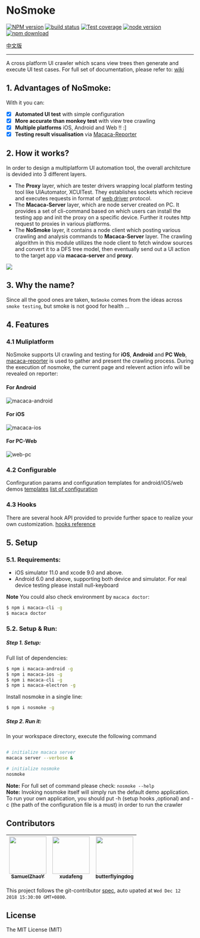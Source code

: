 # NoSmoke

[![NPM version][npm-image]][npm-url]
[![build status][travis-image]][travis-url]
[![Test coverage][coveralls-image]][coveralls-url]
[![node version][node-image]][node-url]
[![npm download][download-image]][download-url]

[npm-image]: https://img.shields.io/npm/v/nosmoke.svg?style=flat-square
[npm-url]: https://npmjs.org/package/nosmoke
[travis-image]: https://img.shields.io/travis/macacajs/NoSmoke.svg?style=flat-square
[travis-url]: https://travis-ci.org/macacajs/NoSmoke
[coveralls-image]: https://img.shields.io/coveralls/macacajs/NoSmoke.svg?style=flat-square
[coveralls-url]: https://coveralls.io/r/macacajs/NoSmoke?branch=master
[node-image]: https://img.shields.io/badge/node.js-%3E=_8-green.svg?style=flat-square
[node-url]: http://nodejs.org/download/
[download-image]: https://img.shields.io/npm/dm/nosmoke.svg?style=flat-square
[download-url]: https://npmjs.org/package/nosmoke
[中文版](README.zh.md)

---

A cross platform UI crawler which scans view trees then generate and execute UI test cases. For full set of documentation, please refer to:
[wiki](https://github.com/macacajs/NoSmoke/wiki)

## 1. Advantages of NoSmoke:

With it you can:

* [x] **Automated UI test** with simple configuration
* [x] **More accurate than monkey test** with view tree crawling
* [x] **Multiple platforms** iOS, Android and Web !! :\]
* [x] **Testing result visualisation** via [Macaca-Reporter](https://github.com/macacajs/macaca-reporter)

## 2. How it works?

In order to design a multiplatform UI automation tool, the overall architcture is devided into 3 different layers.

* The **Proxy** layer, which are tester drivers wrapping local platform testing tool like UIAutomator, XCUITest. They establishes sockets which recieve and executes requests in format of [web driver](https://www.w3.org/TR/webdriver/) protocol.
* The **Macaca-Server** layer, which are node server created on PC. It provides a set of cli-command based on which users can install the testing app and init the proxy on a specific device. Further it routes http request to proxies in various platforms.
* The **NoSmoke** layer, it contains a node client which posting various crawling and analysis commands to **Macaca-Server** layer. The crawling algorithm in this module utilizes the node client to fetch window sources and convert it to a DFS tree model, then eventually send out a UI action to the target app via **macaca-server** and **proxy**.

![](https://raw.githubusercontent.com/wiki/macacajs/NoSmoke/assets/macaca-architecture.png)

## 3. Why the name?

Since all the good ones are taken, `NoSmoke` comes from the ideas across `smoke testing`, but smoke is not good for health ...

## 4. Features

### 4.1 Muliplatform

NoSmoke supports UI crawling and testing for **iOS**, **Android** and **PC Web**, [macaca-reporter](//github.com/macacajs/macaca-reporter) is used to gather and present the crawling process. During the execution of nosmoke, the current page and relevent action info will be revealed on reporter:

#### For Android

![macaca-android](https://user-images.githubusercontent.com/8198256/31303578-988f5db2-ab42-11e7-8b96-52175fe4ba92.gif)

#### For iOS

![macaca-ios](https://user-images.githubusercontent.com/8198256/31303576-98897564-ab42-11e7-9a12-36e5aaf5161d.gif)

#### For PC-Web

![web-pc](https://user-images.githubusercontent.com/8198256/31303577-988df9c2-ab42-11e7-8c60-1bd456cedddd.gif)

### 4.2 Configurable
Confirguration params and configuration templates for android/iOS/web demos
[templates](https://github.com/macacajs/NoSmoke/wiki/configuration-templates)
[list of configuration](https://github.com/macacajs/NoSmoke/wiki/configuration-parameters)

### 4.3 Hooks

There are several hook API provided to provide further space to realize your own customization.
[hooks reference](https://github.com/macacajs/NoSmoke/wiki/hook-templates)

## 5. Setup

### 5.1. Requirements:

* iOS simulator 11.0 and xcode 9.0 and above.
* Android 6.0 and above, supporting both device and simulator. For real device testing please install null-keyboard

**Note** You could also check environment by `macaca doctor`:

```bash
$ npm i macaca-cli -g
$ macaca doctor
```

### 5.2. Setup & Run:

##### **Step 1.** Setup:

Full list of dependencies:

```bash
$ npm i macaca-android -g
$ npm i macaca-ios -g
$ npm i macaca-cli -g
$ npm i macaca-electron -g
```

Install nosmoke in a single line:

```bash
$ npm i nosmoke -g
```

##### **Step 2.** Run it:

In your workspace directory, execute the following command

```bash

# initialize macaca server
macaca server --verbose &

# initialize nosmoke
nosmoke
```

**Note:** For full set of command please check: `nosmoke --help` <br/>
**Note:** Invoking nosmoke itself will simply run the default demo application. To run your own application, you should put -h \(setup hooks ,optional\) and -c \(the path of the configuration file is a must\) in order to run the crawler

<!-- GITCONTRIBUTOR_START -->

## Contributors

|[<img src="https://avatars0.githubusercontent.com/u/8198256?v=4" width="100px;"/><br/><sub><b>SamuelZhaoY</b></sub>](https://github.com/SamuelZhaoY)<br/>|[<img src="https://avatars1.githubusercontent.com/u/1011681?v=4" width="100px;"/><br/><sub><b>xudafeng</b></sub>](https://github.com/xudafeng)<br/>|[<img src="https://avatars1.githubusercontent.com/u/26514264?v=4" width="100px;"/><br/><sub><b>butterflyingdog</b></sub>](https://github.com/butterflyingdog)<br/>
| :---: | :---: | :---: |


This project follows the git-contributor [spec](https://github.com/xudafeng/git-contributor), auto upated at `Wed Dec 12 2018 15:30:00 GMT+0800`.

<!-- GITCONTRIBUTOR_END -->

## License

The MIT License (MIT)
